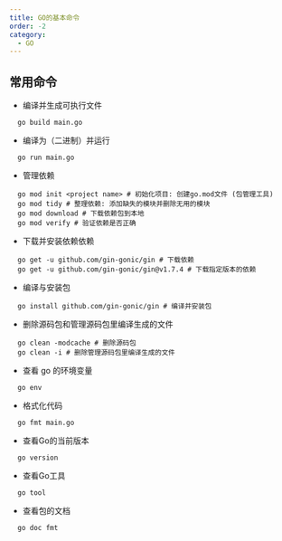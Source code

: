 ```yaml
---
title: GO的基本命令
order: -2
category:
  - GO
---
```


## 常用命令

- 编译并生成可执行文件

```shell
  go build main.go
```

- 编译为（二进制）并运行

```shell
  go run main.go
```

- 管理依赖

```shell
  go mod init <project name> # 初始化项目: 创建go.mod文件 (包管理工具)
  go mod tidy # 整理依赖: 添加缺失的模块并删除无用的模块
  go mod download # 下载依赖包到本地
  go mod verify # 验证依赖是否正确
```

- 下载并安装依赖依赖

```shell
  go get -u github.com/gin-gonic/gin # 下载依赖
  go get -u github.com/gin-gonic/gin@v1.7.4 # 下载指定版本的依赖
```

- 编译与安装包

```shell
  go install github.com/gin-gonic/gin # 编译并安装包
```

- 删除源码包和管理源码包里编译生成的文件

```shell
  go clean -modcache # 删除源码包
  go clean -i # 删除管理源码包里编译生成的文件
```

- 查看 go 的环境变量

```shell
  go env
```

- 格式化代码

```shell
  go fmt main.go
```

- 查看Go的当前版本

```shell
  go version
```

- 查看Go工具

```shell
  go tool
```

- 查看包的文档

```shell
  go doc fmt
```
